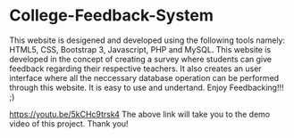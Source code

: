 # College-Feedback-System
This website is desigened and developed using the following tools namely: HTML5, CSS, Bootstrap 3, Javascript, PHP and MySQL. This website is developed in the concept of creating a survey where students can give feedback regarding their respective teachers. It also creates an user interface where all the neccessary database operation can be performed through this website. It is easy to use and undertand. Enjoy Feedbacking!!! ;)

https://youtu.be/5kCHc9trsk4
The above link will take you to the demo video of this project.
Thank you!
